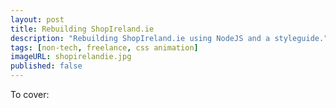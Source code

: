 ```yaml
---
layout: post
title: Rebuilding ShopIreland.ie
description: "Rebuilding ShopIreland.ie using NodeJS and a styleguide."
tags: [non-tech, freelance, css animation]
imageURL: shopirelandie.jpg
published: false
---
```


To cover:



